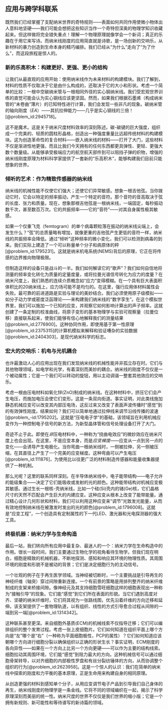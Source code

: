 ## 应用与跨学科联系

既然我们已经掌握了支配纳米世界的奇特规则——表面如何共同作用使微小物体出人意料地坚硬——我们可能会想把这些知识当作一个奇特但深奥的物理学知识收藏起来。但这样做将完全错失重点！理解一个物理原理就像学会一个新词；真正的乐趣在于用它来写诗。而纳米线刚度的应用简直就是诗歌，是一场创新的交响乐，从新材料的暴力创造到生命本身的精巧编排。我们已经从“为什么”走向了“为了什么”，而这段旅程是惊人的。

### 新的乐高积木：构建更好、更强、更小的结构

让我们从最直观的应用开始：使用纳米线作为未来材料的构建模块。我们了解到，材料的性质不仅取决于它是由什么构成的，还取决于它的大小和形状。考虑一个简单的比较：一根中空碳纳米管与一根相同外径的实心钢纳米线。我们受宏观世界训练的直觉可能会认为实心钢线应该更坚固。然而，如果我们根据石墨烯（构成纳米管的“未卷曲”薄片）的已知特性进行计算，我们会发现一些非凡的现象。碳纳米管的轴向刚度（$EA$）——其抗拉伸能力——几乎是实心钢线的三倍！[@problem_id:2945718]。

这不是魔术。这是关于纳米尺度材料效率的深刻陈述。碳-碳键的巨大强度，组织成一个完美的、轻质的圆柱形晶格，创造出一种强度重量比远超传统材料的构建模块。这为创造革命性的复合材料——嵌入纳米线的材料——打开了大门，这些材料不仅是渐进性地更强，而且比我们今天拥有的任何东西都更具弹性、更轻、更强大数个数量级。从能够承受极端应力的航空航天部件到可以阻挡子弹的织物，增强的纳米线刚度原理为材料科学家提供了一套新的“乐高积木”，能够构建我们目前只能想象的世界。

### 倾听的艺术：作为精致传感器的纳米线

纳米线的机械性能不仅使它们强大；还使它们异常敏感。想象一根吉他弦。当你拨动它时，它会以特定的频率振动，产生一个特定的音符。那个音符的音高取决于弦的长度、张力和质量。现在，想象那根吉他弦是一根纳米线，一端固定，每秒振动数千次，甚至数百万次。它的共振频率——它的“音符”——对其自身属性极其敏感。

如果一个仅重飞克（femtogram）的单个病毒颗粒落在振动的纳米线尖端上，会发生什么？“弦”的总质量略有增加，就像更重的吉他弦产生更低的音符一样，纳米线的共振频率会降低。通过“倾听”这种频率的微小变化，我们可以检测到病毒的到来。我们实际上建造了一个可以称量单个分子和病原体的秤[@problem_id:1795231]。这就是纳米机电系统(NEMS)背后的原理，它正在将传感的边界推向物理极限。

但制造这样的设备只是战斗的一半。我们如何解读它的“歌声”？我们如何自信地将测量的频率变化转化为质量的定量度量，或将拉曼光谱信号转化为应力的度量？在纳米尺度上，我们熟悉的连续介质概念如“应力”变得模糊。在一个具有巨大表面积体积比的20纳米线上，应力场可能不是均匀的。在这里，强行应用体材料属性会失败。最可靠的前进道路是实验与理论的美妙结合。我们必须使用原子级模拟——如分子动力学或密度泛函理论——来构建我们纳米线的“数字孪生”。在这个模拟世界里，我们可以施加一个已知的应变，并观察它如何影响计算出的声子频率。这就创建了一条定制的校准曲线，将原子变形的基本物理学与实验可观察量（拉曼位移）直接联系起来，使我们能够有信心地解释我们的测量结果[@problem_id:2776900]。这种协同作用，即使用基于第一性原理[@problem_id:2375315]的计算机模拟来解释和验证嘈杂的实验数据[@problem_id:2404303]，是现代纳米科学的标志。

### 宏大的交响乐：机电与光机耦合

也许最激动人心的应用出现在我们发现纳米线的机械性能并非孤立存在时。它们与其他物理领域，如电学和光学，有着深刻而美妙的耦合。纳米线的刚度不仅仅是一个被动属性；它是一个我们可以转动的旋钮，用以主动调谐一整套其他效应的交响乐。

考虑一根由压电材料如氧化锌(ZnO)制成的纳米线。在这种材料中，挤压它们会产生电压，而施加电压会使它们变形。这是一条双向街道。事实证明，对此类线施加静态机械应变可以改变其内部压电场，这反过来又改变了表面声波传播时“感觉”到的有效弹性刚度。结果如何？我们可以简单地通过拉伸线来调节沿线传播的波速[@problem_-id:1795202]。这就是“压电电子学”的基础，该领域旨在利用机械应变作为一种控制电子信号的新方法，为新型晶体管和信号处理设备打开了大门。

奇迹不止于此。即使在*非*压电材料中，一种称为“挠曲电效应”的微妙效应在纳米尺度上也会出现。在这里，不是应变本身，而是*应变梯度*——应变从一点到另一点的变化——会诱导产生电极化。当你弯曲一根纳米线时，一侧被拉伸，另一侧被压缩，在其直径上产生了一个完美的应变梯度。这种弯曲可以产生电压[@problem_id:111876]，为使用比以往更广泛的材料制造传感器和能量收集器提供了一种机制。

那么光呢？这里的联系同样深刻。在半导体纳米线中，电子能带结构——电子允许的能级集合——决定了它们能吸收或发射的光的颜色。这种能带结构对机械应变极其敏感。通过生长一根核-壳纳米线，比如一个硅(Si)壳内的锗(Ge)核，它们晶格尺寸的天然不匹配会产生巨大的内建应变。这种应变从根本上改变了能带能量。通过精心设计几何形状和材料，我们可以利用这种应变来“调节”光致发光能量，从而有效地控制纳米线在被激发时发出的光的颜色[@problem_id:1796008]。这就是“应变工程”，一个创造具有定制属性的下一代LED、激光器和光电探测器的强大工具。

### 终极机器：纳米力学与生命构造

最后一站，我们转向所有应用中最复杂、最迷人的一个：纳米力学在生命构造中的作用。很长一段时间，我们主要通过生物化学的视角看待生物学。但我们现在明白，细胞是精致的机械机器，不断地探测、感知和响应其环境的物理性质。其周围环境的刚度和形貌不是被动的背景；它们是决定细胞行为的主动信号。

一个壮观的例子在于再生医学领域。当神经被切断时，一个主要挑战是引导再生的神经纤维（轴突）穿过间隙重新连接。一个有前景的策略是用排列整齐的纳米纤维制成的支架来桥接间隙。像神经元及其支持细胞雪旺细胞这样的细胞表现出一种称为“接触引导”的现象。它们能“感觉”到它们所在表面的形貌。当它们遇到高度对齐、坚硬的纳米纤维时，它们将其视为一张路线图，优先沿着纤维的方向迁移和延伸。该支架提供了一套物理轨道，以有组织、线性的方式引导愈合过程从间隙的一端到另一端[@problem_id:1314342]。

这种联系甚至更深。来自细胞外基质(ECM)的机械线索不仅指导迁移；它们可以编排组织的整个发育过程。考虑一张上皮细胞片。它们如何知道在组织平面上哪个方向是“左”哪个是“右”（一种称为平面细胞极性，PCP的属性）？它们如何知道应该朝哪个方向进行细胞分裂以确保组织以正确的形状生长？事实证明，ECM刚度的各向异性——如果在一个方向上比另一个方向更硬——可以作为主要的结构线索。细胞拉动其周围环境，它们能“感觉”到阻力最大的方向。这种机械信号可以通过细胞骨架转导，以对齐细胞的内部极性罗盘和有丝分裂纺锤体的方向，从而协调整个组织的行为[@problem_id:2623958]。这是一个惊人的认识：我们在简单的纳米线中探索的刚度和力平衡的基本原理，正是生命用来构建自身的相同原理。

从创造更强的材料到感知单个分子，从用应变调节电子产品到引导我们自己身体的再生，纳米线刚度的物理学是一条金线。它将不同的领域编织在一起，揭示了科学原理深刻而美丽的统一性。纳米尺度的世界不仅仅是我们世界的缩小版；它是一个拥有新规则、新可能性和等待谱写的新诗篇的领域。